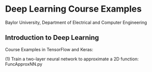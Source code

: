 # Deep Learning Course Examples
Baylor University, Department of Electrical and Computer Engineering

## Introduction to Deep Learning

Course Examples in TensorFlow and Keras:

(1) Train a two-layer neural network to approximate a 2D function:    FuncApproxNN.py

